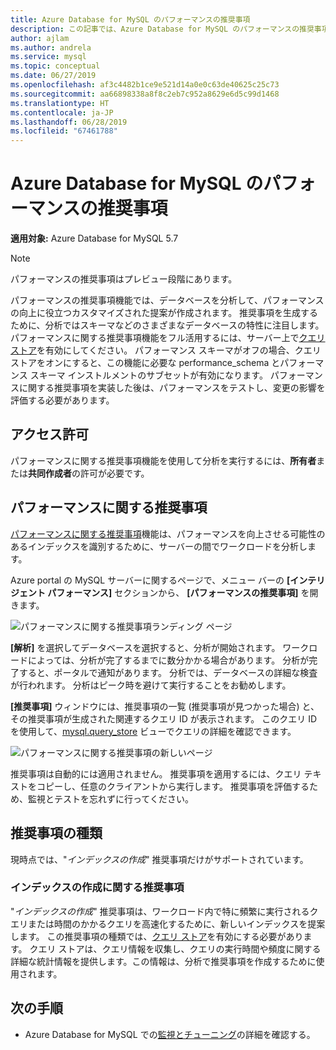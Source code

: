 ```yaml
---
title: Azure Database for MySQL のパフォーマンスの推奨事項
description: この記事では、Azure Database for MySQL のパフォーマンスの推奨事項機能について説明します。
author: ajlam
ms.author: andrela
ms.service: mysql
ms.topic: conceptual
ms.date: 06/27/2019
ms.openlocfilehash: af3c4482b1ce9e521d14a0e0c63de40625c25c73
ms.sourcegitcommit: aa66898338a8f8c2eb7c952a8629e6d5c99d1468
ms.translationtype: HT
ms.contentlocale: ja-JP
ms.lasthandoff: 06/28/2019
ms.locfileid: "67461788"
---
```

# <a name="performance-recommendations-in-azure-database-for-mysql"></a>Azure Database for MySQL のパフォーマンスの推奨事項

**適用対象:** Azure Database for MySQL 5.7

> [!NOTE]
> パフォーマンスの推奨事項はプレビュー段階にあります。

パフォーマンスの推奨事項機能では、データベースを分析して、パフォーマンスの向上に役立つカスタマイズされた提案が作成されます。 推奨事項を生成するために、分析ではスキーマなどのさまざまなデータベースの特性に注目します。 パフォーマンスに関する推奨事項機能をフル活用するには、サーバー上で[クエリ ストア](concepts-query-store.md)を有効にしてください。 パフォーマンス スキーマがオフの場合、クエリ ストアをオンにすると、この機能に必要な performance_schema とパフォーマンス スキーマ インストルメントのサブセットが有効になります。 パフォーマンスに関する推奨事項を実装した後は、パフォーマンスをテストし、変更の影響を評価する必要があります。

## <a name="permissions"></a>アクセス許可

パフォーマンスに関する推奨事項機能を使用して分析を実行するには、**所有者**または**共同作成者**の許可が必要です。

## <a name="performance-recommendations"></a>パフォーマンスに関する推奨事項

[パフォーマンスに関する推奨事項](concepts-performance-recommendations.md)機能は、パフォーマンスを向上させる可能性のあるインデックスを識別するために、サーバーの間でワークロードを分析します。

Azure portal の MySQL サーバーに関するページで、メニュー バーの **[インテリジェント パフォーマンス]** セクションから、 **[パフォーマンスの推奨事項]** を開きます。

![パフォーマンスに関する推奨事項ランディング ページ](./media/concepts-performance-recommendations/performance-recommendations-page.png)

**[解析]** を選択してデータベースを選択すると、分析が開始されます。 ワークロードによっては、分析が完了するまでに数分かかる場合があります。 分析が完了すると、ポータルで通知があります。 分析では、データベースの詳細な検査が行われます。 分析はピーク時を避けて実行することをお勧めします。

**[推奨事項]** ウィンドウには、推奨事項の一覧 (推奨事項が見つかった場合) と、その推奨事項が生成された関連するクエリ ID が表示されます。 このクエリ ID を使用して、[mysql.query_store](concepts-query-store.md#mysqlquery_store) ビューでクエリの詳細を確認できます。

![パフォーマンスに関する推奨事項の新しいページ](./media/concepts-performance-recommendations/performance-recommendations-result.png)

推奨事項は自動的には適用されません。 推奨事項を適用するには、クエリ テキストをコピーし、任意のクライアントから実行します。 推奨事項を評価するため、監視とテストを忘れずに行ってください。

## <a name="recommendation-types"></a>推奨事項の種類

現時点では、"*インデックスの作成*" 推奨事項だけがサポートされています。

### <a name="create-index-recommendations"></a>インデックスの作成に関する推奨事項

"*インデックスの作成*" 推奨事項は、ワークロード内で特に頻繁に実行されるクエリまたは時間のかかるクエリを高速化するために、新しいインデックスを提案します。 この推奨事項の種類では、[クエリ ストア](concepts-query-store.md)を有効にする必要があります。 クエリ ストアは、クエリ情報を収集し、クエリの実行時間や頻度に関する詳細な統計情報を提供します。この情報は、分析で推奨事項を作成するために使用されます。

## <a name="next-steps"></a>次の手順
- Azure Database for MySQL での[監視とチューニング](concepts-monitoring.md)の詳細を確認する。